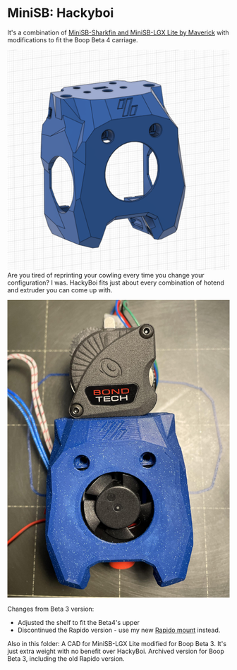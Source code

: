 # MiniSB: Hackyboi
It's a combination of [MiniSB-Sharkfin and MiniSB-LGX Lite by Maverick](https://github.com/VoronDesign/VoronUsers/tree/master/printer_mods/Maverick) with modifications to fit the Boop Beta 4 carriage.  

![CAD Screenshot](Images/MiniSB_HackyBoi_Beta4.png?raw=true "Hackyboi screenshot from CAD")
Are you tired of reprinting your cowling every time you change your configuration? I was. 
HackyBoi fits just about every combination of hotend and extruder you can come up with. 

![Hackyboi](Images/HackyBoi_LGXL_Beta4.jpg?raw=true "Hackyboi with extruders attached")

Changes from Beta 3 version: 
- Adjusted the shelf to fit the Beta4's upper
- Discontinued the Rapido version - use my new [Rapido mount](https://github.com/cosmonate/VoronStuff/Rapido_HF_Mount) instead. 

Also in this folder: 
A CAD for MiniSB-LGX Lite modified for Boop Beta 3. It's just extra weight with no benefit over HackyBoi. 
Archived version for Boop Beta 3, including the old Rapido version. 